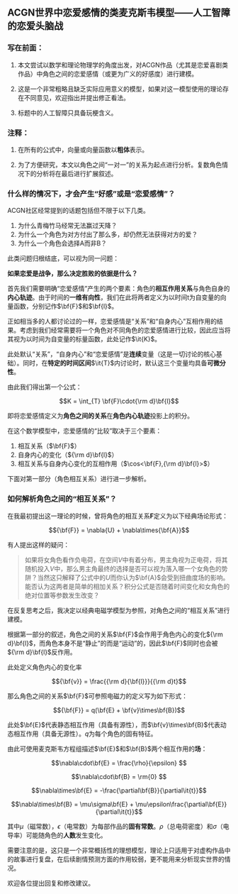 ## ACGN世界中恋爱感情的类麦克斯韦模型——人工智障的恋爱头脑战

### 写在前面：

1. 本文尝试以数学和理论物理学的角度出发，对ACGN作品（尤其是恋爱喜剧类作品）中角色之间的恋爱感情（或更为广义的好感度）进行建模。

2. 这是一个非常粗略且缺乏实际应用意义的模型，如果对这一模型使用的理论存在不同意见，欢迎指出并提出修正看法。
3. 标题中的人工智障只具备玩梗含义。

### 注释：

1. 在所有的公式中，向量或向量函数以**粗体**表示。

2. 为了方便研究，本文以角色之间“一对一”的关系为起点进行分析。复数角色情况下的分析将在最后进行扩展叙述。

### 什么样的情况下，才会产生“好感”或是“恋爱感情”？

ACGN社区经常提到的话题包括但不限于以下几类。

1. 为什么青梅竹马经常无法赢过天降？
2. 为什么一个角色为对方付出了那么多，却仍然无法获得对方的爱？
3. 为什么一个角色会选择A而非B？

此类问题归根结底，可以视为同一问题：

**如果恋爱是战争，那么决定胜败的依据是什么？**

首先我们需要明确“恋爱感情”产生的两个要素：角色的**相互作用关系**与角色自身的**内心轨迹**。由于时间的**一维有向性**，我们在此将两者定义为以时间t为自变量的向量函数，分别记作$\bf{F}$和$\bf{l}$。

正如相当多的人都讨论过的一样，恋爱感情是“关系”和“自身内心”互相作用的结果。考虑到我们经常需要将一个角色对不同角色的恋爱感情进行比较，因此应当将其视为以时间为自变量的标量函数，此处记作$\it{K}$。

此处默认“关系”，“自身内心”和“恋爱感情”是**连续**变量（这是一切讨论的核心基础）。同时，在**特定的时间区间**$\it{T}$内讨论时，默认这三个变量均具备**可微分性**。

由此我们得出第一个公式：

$$K =  \int_{T} \bf{F}\cdot{\rm d}\bf{l}$$

即将恋爱感情定义为**角色之间的关系**在**角色内心轨迹**投影上的积分。

在这个数学模型中，恋爱感情的“比较”取决于三个要素：

1. 相互关系（$\bf{F}$）
2. 自身内心的变化（${\rm d}\bf{l}$）
3. 相互关系与自身内心变化的互相作用（$\cos<\bf{F},{\rm d}\bf{l}>$）

下面对第一部分（角色相互关系）进行进一步解析。

### 如何解析角色之间的“相互关系”？

在我最初提出这一理论的时候，曾将角色的相互关系**F**定义为以下经典场论形式：

$${\bf{F}} = \nabla{U} + \nabla\times{\bf{A}}$$

有人提出这样的疑问：

> 如果将女角色看作负电荷，在空间$V$中有着分布，男主角视为正电荷，将其随机投入$V$中，那么男主角最终的选择是否可以视为落入哪一个女角色的势阱？当然这只解释了公式中的$U$而你认为$\bf{A}$会受到扭曲度场的影响。能否认为这两者是简单的相加关系？积分公式是否随着时间变化和女角色的绝对位置等参数发生改变？

在反复思考之后，我决定以经典电磁学模型为参照，对角色之间的“相互关系”进行建模。

根据第一部分的叙述，角色之间的关系$\bf{F}$会作用于角色内心的变化${\rm d}\bf{l}$，而角色本身不是“静止”的而是“运动”的，因此$\bf{F}$同时也会被${\rm d}\bf{l}$反作用。

此处定义角色内心的变化率

$${\bf{v}} = \frac{{\rm d}{\bf{l}}}{{\rm d}t}$$

那么角色之间的关系$\bf{F}$可参照电磁力的定义写为如下形式：

$${\bf{F}} = q(\bf{E} + \bf{v}\times\bf{B})$$

此处$\bf{E}$代表静态相互作用（具备有源性），而$\bf{v}\times\bf{B}$代表动态相互作用（具备无源性）。$q$为每个角色的固有特征。

由此可使用麦克斯韦方程组描述$\bf{E}$和$\bf{B}$两个相互作用的**场**：

$$\nabla\cdot\bf{E} = \frac{\rho}{\epsilon} $$

$$\nabla\cdot\bf{B} = \rm{0} $$

$$\nabla\times\bf{E} = -\frac{\partial\bf{B}}{\partial\it{t}}$$

$$\nabla\times\bf{B} = \mu\sigma\bf{E} + \mu\epsilon\frac{\partial\bf{E}}{\partial\it{t}}$$

其中$\mu$（磁常数），$\epsilon$（电常数）为每部作品的**固有常数**。$\rho$（总电荷密度）和$\sigma$（电导率）可能随角色的**人数**发生变化。

需要注意的是，这只是一个非常概括性的理想模型，理论上只适用于对虚构作品中的故事进行复盘，在后续剧情预测方面的作用较弱，更不能用来分析现实世界的情况。

欢迎各位提出回复和修改建议。
